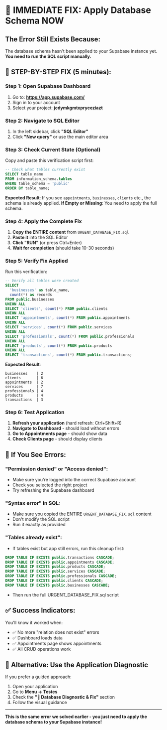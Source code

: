 # 🚨 IMMEDIATE FIX: Apply Database Schema NOW

## The Error Still Exists Because:

The database schema hasn't been applied to your Supabase instance yet. **You need to run the SQL script manually.**

## 🔧 STEP-BY-STEP FIX (5 minutes):

### Step 1: Open Supabase Dashboard

1. Go to: **https://app.supabase.com/**
2. Sign in to your account
3. Select your project: **jcdymkgmtxpryceziazt**

### Step 2: Navigate to SQL Editor

1. In the left sidebar, click **"SQL Editor"**
2. Click **"New query"** or use the main editor area

### Step 3: Check Current State (Optional)

Copy and paste this verification script first:

```sql
-- Check what tables currently exist
SELECT table_name
FROM information_schema.tables
WHERE table_schema = 'public'
ORDER BY table_name;
```

**Expected Result**: If you see `appointments`, `businesses`, `clients` etc., the schema is already applied.
**If Empty or Missing**: You need to apply the full schema.

### Step 4: Apply the Complete Fix

1. **Copy the ENTIRE content** from `URGENT_DATABASE_FIX.sql`
2. **Paste it** into the SQL Editor
3. **Click "RUN"** (or press Ctrl+Enter)
4. **Wait for completion** (should take 10-30 seconds)

### Step 5: Verify Fix Applied

Run this verification:

```sql
-- Verify all tables were created
SELECT
  'businesses' as table_name,
  count(*) as records
FROM public.businesses
UNION ALL
SELECT 'clients', count(*) FROM public.clients
UNION ALL
SELECT 'appointments', count(*) FROM public.appointments
UNION ALL
SELECT 'services', count(*) FROM public.services
UNION ALL
SELECT 'professionals', count(*) FROM public.professionals
UNION ALL
SELECT 'products', count(*) FROM public.products
UNION ALL
SELECT 'transactions', count(*) FROM public.transactions;
```

**Expected Result**:

```
businesses    | 2
clients       | 6
appointments  | 2
services      | 7
professionals | 4
products      | 4
transactions  | 3
```

### Step 6: Test Application

1. **Refresh your application** (hard refresh: Ctrl+Shift+R)
2. **Navigate to Dashboard** - should load without errors
3. **Go to Appointments page** - should show data
4. **Check Clients page** - should display clients

## 🚨 If You See Errors:

### "Permission denied" or "Access denied":

- Make sure you're logged into the correct Supabase account
- Check you selected the right project
- Try refreshing the Supabase dashboard

### "Syntax error" in SQL:

- Make sure you copied the ENTIRE `URGENT_DATABASE_FIX.sql` content
- Don't modify the SQL script
- Run it exactly as provided

### "Tables already exist":

- If tables exist but app still errors, run this cleanup first:

```sql
DROP TABLE IF EXISTS public.transactions CASCADE;
DROP TABLE IF EXISTS public.appointments CASCADE;
DROP TABLE IF EXISTS public.products CASCADE;
DROP TABLE IF EXISTS public.services CASCADE;
DROP TABLE IF EXISTS public.professionals CASCADE;
DROP TABLE IF EXISTS public.clients CASCADE;
DROP TABLE IF EXISTS public.businesses CASCADE;
```

- Then run the full URGENT_DATABASE_FIX.sql script

## ✅ Success Indicators:

You'll know it worked when:

- ✅ No more "relation does not exist" errors
- ✅ Dashboard loads data
- ✅ Appointments page shows appointments
- ✅ All CRUD operations work

## 🎯 Alternative: Use the Application Diagnostic

If you prefer a guided approach:

1. Open your application
2. Go to **Menu → Testes**
3. Check the **"🚨 Database Diagnostic & Fix"** section
4. Follow the visual guidance

---

**This is the same error we solved earlier - you just need to apply the database schema to your Supabase instance!**
